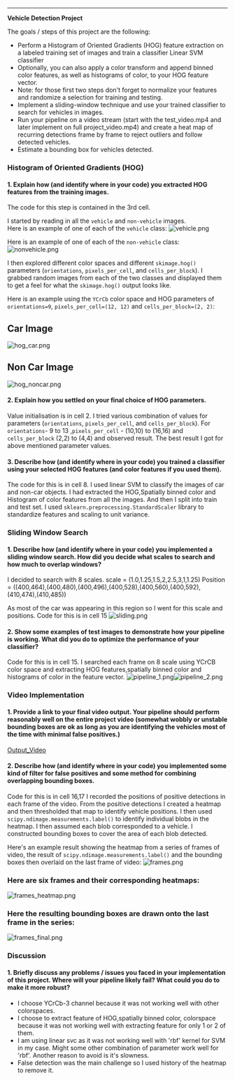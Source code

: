 

---

**Vehicle Detection Project**

The goals / steps of this project are the following:

* Perform a Histogram of Oriented Gradients (HOG) feature extraction on a labeled training set of images and train a classifier Linear SVM classifier
* Optionally, you can also apply a color transform and append binned color features, as well as histograms of color, to your HOG feature vector. 
* Note: for those first two steps don't forget to normalize your features and randomize a selection for training and testing.
* Implement a sliding-window technique and use your trained classifier to search for vehicles in images.
* Run your pipeline on a video stream (start with the test_video.mp4 and later implement on full project_video.mp4) and create a heat map of recurring detections frame by frame to reject outliers and follow detected vehicles.
* Estimate a bounding box for vehicles detected.

### Histogram of Oriented Gradients (HOG)

#### 1. Explain how (and identify where in your code) you extracted HOG features from the training images.

The code for this step is contained in the 3rd cell. 

I started by reading in all the `vehicle` and `non-vehicle` images.  
Here is an example of one of each of the `vehicle` class:
![vehicle.png](attachment:vehicle.png)



Here is an example of one of each of the `non-vehicle` class:
![nonvehicle.png](attachment:nonvehicle.png)

I then explored different color spaces and different `skimage.hog()` parameters (`orientations`, `pixels_per_cell`, and `cells_per_block`).  I grabbed random images from each of the two classes and displayed them to get a feel for what the `skimage.hog()` output looks like.

Here is an example using the `YCrCb` color space and HOG parameters of `orientations=9`, `pixels_per_cell=(12, 12)` and `cells_per_block=(2, 2)`:
## Car Image
![hog_car.png](attachment:hog_car.png)

## Non Car Image
![hog_noncar.png](attachment:hog_noncar.png)

#### 2. Explain how you settled on your final choice of HOG parameters.

Value initialisation is in cell 2.
I tried various combination of values for parameters (`orientations`, `pixels_per_cell`, and `cells_per_block`). For `orientations`- 9 to 13 ,`pixels_per_cell` - (10,10) to (16,16) and `cells_per_block` (2,2) to (4,4) and observed result. The best result I got for above mentioned parameter values.

#### 3. Describe how (and identify where in your code) you trained a classifier using your selected HOG features (and color features if you used them).

The code for this is in cell 8.
I used linear SVM to classify the images of car and non-car objects. I had extracted the HOG,Spatially binned color and Histogram of color features from all the images. And then I split into train and test set. I used `sklearn.preprocessing.StandardScaler` library to standardize features and scaling to unit variance.

### Sliding Window Search

#### 1. Describe how (and identify where in your code) you implemented a sliding window search.  How did you decide what scales to search and how much to overlap windows?

I decided to search with 8 scales.
scale = (1.0,1.25,1.5,2,2.5,3,1,1.25)
Position = ((400,464),(400,480),(400,496),(400,528),(400,560),(400,592),(410,474),(410,485))

As most of the car was appearing in this region so I went for this scale and positions. Code for this is in cell 15
![sliding.png](attachment:sliding.png)

#### 2. Show some examples of test images to demonstrate how your pipeline is working.  What did you do to optimize the performance of your classifier?

Code for this is in cell 15.
I searched each frame on 8 scale using YCrCB color space and extracting HOG features,spatially binned color and histograms of color in the feature vector.
![pipeline_1.png](attachment:pipeline_1.png)![pipeline_2.png](attachment:pipeline_2.png)

### Video Implementation

#### 1. Provide a link to your final video output.  Your pipeline should perform reasonably well on the entire project video (somewhat wobbly or unstable bounding boxes are ok as long as you are identifying the vehicles most of the time with minimal false positives.)
[Output_Video](output.mp4)

#### 2. Describe how (and identify where in your code) you implemented some kind of filter for false positives and some method for combining overlapping bounding boxes.

Code for this is in cell 16,17
I recorded the positions of positive detections in each frame of the video.  From the positive detections I created a heatmap and then thresholded that map to identify vehicle positions.  I then used `scipy.ndimage.measurements.label()` to identify individual blobs in the heatmap.  I then assumed each blob corresponded to a vehicle.  I constructed bounding boxes to cover the area of each blob detected.  

Here's an example result showing the heatmap from a series of frames of video, the result of `scipy.ndimage.measurements.label()` and the bounding boxes then overlaid on the last frame of video:
![frames.png](attachment:frames.png)

### Here are six frames and their corresponding heatmaps:
![frames_heatmap.png](attachment:frames_heatmap.png)

### Here the resulting bounding boxes are drawn onto the last frame in the series:
![frames_final.png](attachment:frames_final.png)

### Discussion

#### 1. Briefly discuss any problems / issues you faced in your implementation of this project.  Where will your pipeline likely fail?  What could you do to make it more robust?

* I choose YCrCb-3 channel because it was not working well with other colorspaces.
* I choose to extract feature of HOG,spatially binned color, colorspace because it was not working well with extracting feature for only 1 or 2 of them.
* I am using linear svc as it was not working well with 'rbf' kernel for SVM in my case. Might some other combination of parameter work well for 'rbf'. Another reason to avoid is it's slowness.
* False detection was the main challenge so I used history of the heatmap to remove it.

